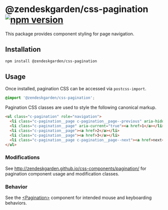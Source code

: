 # @zendeskgarden/css-pagination [![npm version](https://img.shields.io/npm/v/@zendeskgarden/css-pagination.svg?style=flat-square)](https://www.npmjs.com/package/@zendeskgarden/css-pagination)

This package provides component styling for page navigation.

## Installation

```sh
npm install @zendeskgarden/css-pagination
```

## Usage

Once installed, pagination CSS can be accessed via `postcss-import`.

```css
@import '@zendeskgarden/css-pagination';
```

Pagination CSS classes are used to style the following canonical markup.

```html
<ul class="c-pagination" role="navigation">
  <li class="c-pagination__page c-pagination__page--previous" aria-hidden="true"><a href>previous</a></li>
  <li class="c-pagination__page" aria-current="true"><a href>1</a></li>
  <li class="c-pagination__page"><a href>2</a></li>
  <li class="c-pagination__page"><a href>3</a></li>
  <li class="c-pagination__page c-pagination__page--next"><a href>next</a></li>
</ul>
```

### Modifications

See http://zendeskgarden.github.io/css-components/pagination/ for
pagination component usage and modification classes.

### Behavior

See the
[&lt;Pagination&gt;](http://zendeskgarden.github.io/react-components/#!/Pagination)
component for intended mouse and keyboarding behaviors.
